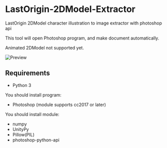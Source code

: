 # LastOrigin-2DModel-Extractor
LastOrigin 2DModel character illustration to image extractor with photoshop api

This tool will open Photoshop program, and make document automatically.

Animated 2DModel not supported yet.

![Preview](https://github.com/WolfgangKurz/LastOrigin-2DModel-Extractor/blob/master/preview.gif)


## Requirements
- Python 3

You should install program:
- Photoshop (module supports cc2017 or later)

You should install module:
- numpy
- UnityPy
- Pillow(PIL)
- photoshop-python-api

